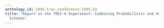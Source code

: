 ```yaml
---
anthology_id: 1995.trec_conference-1995.23
title: 'Report on the TREC-4 Experiment: Combining Probabilistic and Vector-Space
  Schemes'
---
```

